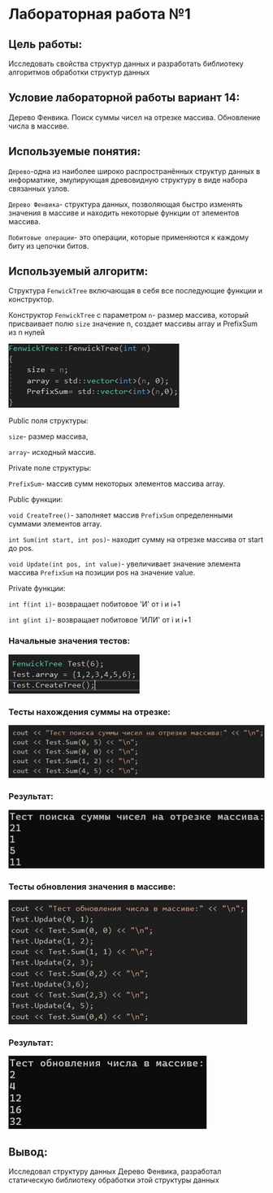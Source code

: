 # Лабораторная работа №1

## Цель работы: 

Исследовать свойства структур данных и разработать библиотеку алгоритмов обработки структур данных

## Условие лабораторной работы вариант 14:

Дерево Фенвика. Поиск суммы чисел на отрезке массива. Обновление числа в массиве.

## Используемые понятия:

`Дерево`-одна из наиболее широко распространённых структур данных в информатике, эмулирующая древовидную структуру в виде набора связанных узлов.

`Дерево Фенвика`- структура данных, позволяющая быстро изменять значения в массиве и находить некоторые функции от элементов массива.

`Побитовые операции`- это операции, которые применяются к каждому биту из цепочки битов.

## Используемый алгоритм:

Структура `FenwickTree` включающая в себя все последующие функции и конструктор.

Конструктор `FenwickTree` с параметром `n`- размер массива, который присваивает полю `size` значение n, создает массивы array и PrefixSum из n нулей 

![image](imgs/Constructor.jpg)

Public поля структуры: 

`size`- размер массива, 

`array`- исходный массив.

Private поле структуры: 

`PrefixSum`- массив сумм некоторых элементов массива array.

Public функции:

`void CreateTree()`- заполняет массив `PrefixSum` определенными суммами элементов array.

`int Sum(int start, int pos)`- находит сумму на отрезке массива от start до pos.

`void Update(int pos, int value)`- увеличивает значение элемента массива `PrefixSum` на позиции pos на значение value. 

Private функции:

`int f(int i)`- возвращает побитовое 'И' от i и i+1

`int g(int i)`- возвращает побитовое 'ИЛИ' от i и i+1

### Начальные значения тестов:

![image](imgs/StartValue.jpg)

### Тесты нахождения суммы на отрезке:

![image](imgs/TestSumCode.jpg)

### Результат:

![image](imgs/TestSum.jpg)

### Тесты обновления значения в массиве:

![image](imgs/TestUpdateCode.jpg)

### Результат:

![image](imgs/TestUpdate.jpg)

## Вывод:

Исследовал структуру данных Дерево Фенвика, разработал статическую библиотеку обработки этой структуры данных








